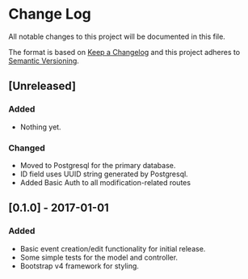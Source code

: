 # Change Log
All notable changes to this project will be documented in this file.

The format is based on [Keep a Changelog](http://keepachangelog.com/) 
and this project adheres to [Semantic Versioning](http://semver.org/).

## [Unreleased]
### Added
- Nothing yet.

### Changed
- Moved to Postgresql for the primary database.
- ID field uses UUID string generated by Postgresql.
- Added Basic Auth to all modification-related routes

## [0.1.0] - 2017-01-01
### Added
- Basic event creation/edit functionality for initial release.
- Some simple tests for the model and controller.
- Bootstrap v4 framework for styling.